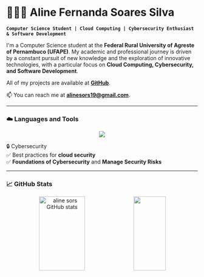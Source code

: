 # 👩🏻‍💻 Aline Fernanda Soares Silva 

**`Computer Science Student | Cloud Computing | Cybersecurity Enthusiast & Software Development`**  

I'm a Computer Science student at the **Federal Rural University of Agreste of Pernambuco (UFAPE)**. My academic and professional journey is driven by a constant pursuit of new knowledge and the exploration of innovative technologies, with a particular focus on **Cloud Computing, Cybersecurity, and Software Development**.  

All of my projects are available at **[GitHub](https://github.com/alinesors)**.  

📫 You can reach me at **alinesors19@gmail.com**.  

---

### ☁️ Languages and Tools
<p align="center">
  <a href="https://skillicons.dev">
    <img src="https://skillicons.dev/icons?i=c,java,js,py,css,html,aws,gcp,spring,vscode,idea,powershell,github,git" />
  </a>
</p>

🔒 Cybersecurity  
✅ Best practices for **cloud security**  
✅ **Foundations of Cybersecurity** and **Manage Security Risks**

---

### 📈 GitHub Stats  

<div align="center">  
  <img width="49%" height="195px" src="https://github-readme-stats.vercel.app/api?username=alinesors&show_icons=true&count_private=true&hide_border=true&title_color=e4c1f9&icon_color=fcf6bd&text_color=c9d1d9&bg_color=0d1117" alt="aline sors GitHub stats" /> 
  <img width="41%" height="195px" src="https://github-readme-stats.vercel.app/api/top-langs/?username=alinesors&layout=compact&hide_border=true&title_color=e4c1f9&text_color=fcf6bd&bg_color=0d1117" />
</div>
